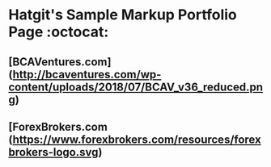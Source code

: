 # Hatgit's Sample Markup Portfolio Page :octocat:



## [BCAVentures.com] (http://bcaventures.com/wp-content/uploads/2018/07/BCAV_v36_reduced.png)
## [ForexBrokers.com (https://www.forexbrokers.com/resources/forexbrokers-logo.svg)
